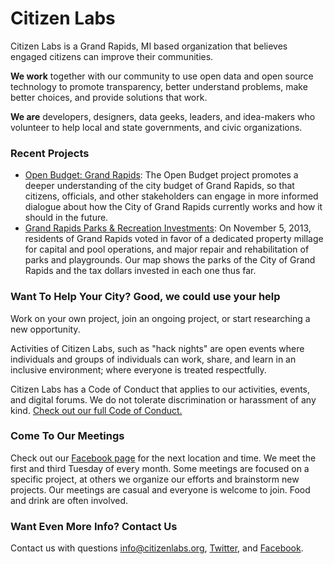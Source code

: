 # Citizen Labs

Citizen Labs is a Grand Rapids, MI based organization that believes engaged citizens can improve their communities.

**We work** together with our community to use open data and open source technology to promote transparency, better understand problems, make better choices, and provide solutions that work.

**We are** developers, designers, data geeks, leaders, and idea-makers who volunteer to help local and state governments, and civic organizations.

### Recent Projects
- [Open Budget: Grand Rapids](http://openbudgetgr.org): The Open Budget project promotes a deeper understanding of the city budget of Grand Rapids, so that citizens, officials, and other stakeholders can engage in more informed dialogue about how the City of Grand Rapids currently works and how it should in the future.
- [Grand Rapids Parks & Recreation Investments](http://grparks.citizenlabs.org/): On November 5, 2013, residents of Grand Rapids voted in favor of a dedicated property millage for capital and pool operations, and major repair and rehabilitation of parks and playgrounds. Our map shows the parks of the City of Grand Rapids and the tax dollars invested in each one thus far.

### Want To Help Your City? Good, we could use your help

Work on your own project, join an ongoing project, or start researching a new opportunity.

Activities of Citizen Labs, such as "hack nights" are open events where individuals and groups of individuals can work, share, and learn in an inclusive environment; where everyone is treated respectfully.

Citizen Labs has a Code of Conduct that applies to our activities, events, and digital forums. We do not tolerate discrimination or harassment of any kind. [Check out our full Code of Conduct.](https://github.com/citizenlabsgr/homepage/blob/master/coc.md)

### Come To Our Meetings
Check out our [Facebook page](https://www.facebook.com/citizenlabs) for the next location and time. We meet the first and third Tuesday of every month. Some meetings are focused on a specific project, at others we organize our efforts and brainstorm new projects. Our meetings are casual and everyone is welcome to join. Food and drink are often involved.

### Want Even More Info? Contact Us
Contact us with questions info@citizenlabs.org, [Twitter](https://twitter.com/citizen_labs), and [Facebook](https://www.facebook.com/citizenlabs).

